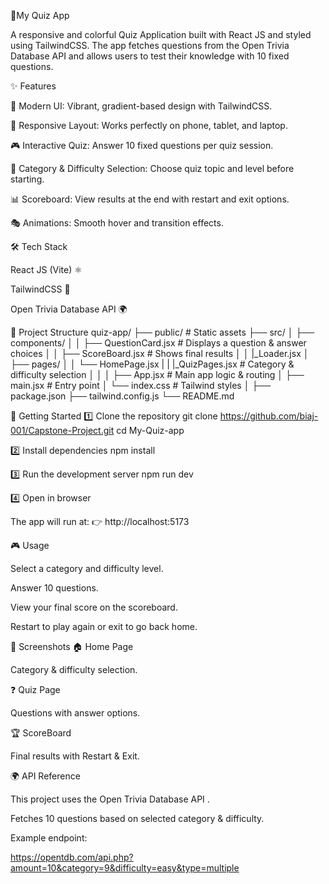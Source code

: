🎯My Quiz App

A responsive and colorful Quiz Application built with React JS and styled using TailwindCSS.
The app fetches questions from the Open Trivia Database API and allows users to test their knowledge with 10 fixed questions.

✨ Features

🎨 Modern UI: Vibrant, gradient-based design with TailwindCSS.

📱 Responsive Layout: Works perfectly on phone, tablet, and laptop.

🎮 Interactive Quiz: Answer 10 fixed questions per quiz session.

🧠 Category & Difficulty Selection: Choose quiz topic and level before starting.

📊 Scoreboard: View results at the end with restart and exit options.

🎭 Animations: Smooth hover and transition effects.

🛠️ Tech Stack

React JS (Vite) ⚛️

TailwindCSS 🎨

Open Trivia Database API 🌍

📂 Project Structure
quiz-app/
├── public/               # Static assets
├── src/
│   ├── components/
│   │   ├── QuestionCard.jsx     # Displays a question & answer choices
│   │   ├── ScoreBoard.jsx       # Shows final results
│   │   |_Loader.jsx
│   ├── pages/
│   │   └── HomePage.jsx 
|   |   |_QuizPages.jsx        # Category & difficulty selection
│   │
│   ├── App.jsx                  # Main app logic & routing
│   ├── main.jsx                 # Entry point
│   └── index.css                # Tailwind styles
│
├── package.json
├── tailwind.config.js
└── README.md

🚀 Getting Started
1️⃣ Clone the repository
git clone https://github.com/biaj-001/Capstone-Project.git
cd My-Quiz-app

2️⃣ Install dependencies
npm install

3️⃣ Run the development server
npm run dev

4️⃣ Open in browser

The app will run at:
👉 http://localhost:5173

🎮 Usage

Select a category and difficulty level.

Answer 10 questions.

View your final score on the scoreboard.

Restart to play again or exit to go back home.

📸 Screenshots
🏠 Home Page

Category & difficulty selection.

❓ Quiz Page

Questions with answer options.

🏆 ScoreBoard

Final results with Restart & Exit.

🌍 API Reference

This project uses the Open Trivia Database API
.

Fetches 10 questions based on selected category & difficulty.

Example endpoint:

https://opentdb.com/api.php?amount=10&category=9&difficulty=easy&type=multiple
